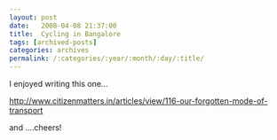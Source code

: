 ```yaml
---
layout: post
date:	2008-04-08 21:37:00
title:  Cycling in Bangalore
tags: [archived-posts]
categories: archives
permalink: /:categories/:year/:month/:day/:title/
---
```

I enjoyed writing this one...


http://www.citizenmatters.in/articles/view/116-our-forgotten-mode-of-transport


<LJ user="rohan_kini"> and <LJ user="nikhile">....cheers!
